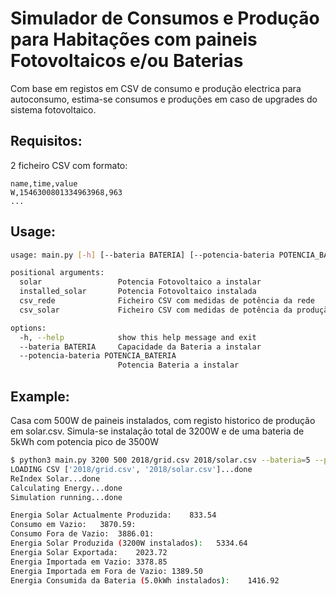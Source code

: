 # Simulador de Consumos e Produção para Habitações com paineis Fotovoltaicos e/ou Baterias

Com base em registos em CSV de consumo e produção electrica para autoconsumo, estima-se consumos e produções em caso de upgrades do sistema fotovoltaico.

## Requisitos:

2 ficheiro CSV com formato:
```csv
name,time,value
W,1546300801334963968,963
...
```

## Usage:

```bash
usage: main.py [-h] [--bateria BATERIA] [--potencia-bateria POTENCIA_BATERIA] solar installed_solar csv_rede csv_solar

positional arguments:
  solar                 Potencia Fotovoltaico a instalar
  installed_solar       Potencia Fotovoltaico instalada
  csv_rede              Ficheiro CSV com medidas de potência da rede
  csv_solar             Ficheiro CSV com medidas de potência da produção solar

options:
  -h, --help            show this help message and exit
  --bateria BATERIA     Capacidade da Bateria a instalar
  --potencia-bateria POTENCIA_BATERIA
                        Potencia Bateria a instalar
```

## Example:

Casa com 500W de paineis instalados, com registo historico de produção em solar.csv.
Simula-se instalação total de 3200W e de uma bateria de 5kWh com potencia pico de 3500W

```bash
$ python3 main.py 3200 500 2018/grid.csv 2018/solar.csv --bateria=5 --potencia-bateria=3500
LOADING CSV ['2018/grid.csv', '2018/solar.csv']...done
ReIndex Solar...done
Calculating Energy...done
Simulation running...done

Energia Solar Actualmente Produzida:    833.54
Consumo em Vazio:   3870.59:
Consumo Fora de Vazio:  3886.01:
Energia Solar Produzida (3200W instalados):   5334.64
Energia Solar Exportada:    2023.72
Energia Importada em Vazio: 3378.85
Energia Importada em Fora de Vazio: 1389.50
Energia Consumida da Bateria (5.0kWh instalados):    1416.92

```
